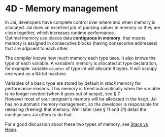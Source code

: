 # 4D - Memory management
In Jai, developers have complete control over where and when memory is allocated. Jai does an excellent job of packing values in memory so they are close together, which increases runtime performance.   
Optimal memory use places data **contiguous in memory**, that means memory is assigned in consecutive blocks (having consecutive addresses) that are adjacent to each other.
  
The compiler knows how much memory each type uses. It also knows the type of each variable. A variable's memory is allocated at type declaration, for example: variable `counter` of type int will allocate 8 bytes. It will occupy one word on a 64 bit machine. 

Variables of a basic type are stored by default in _stack_ memory for performance reasons. This memory is freed automatically when the variable is no longer needed (when it goes out of scope), see § 7.  
However most of your program's memory will be allocated in the _heap_. Jai has no automatic memory management, so the developer is responsible for releasing (freeing) that memory.
We'll later (see § 11 and 21) detail the mechanisms Jai offers to do that.

For a good discussion about these two types of memory, see [Stack vs Heap](https://hackr.io/blog/stack-vs-heap).  